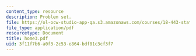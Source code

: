 ```yaml
---
content_type: resource
description: Problem set.
file: https://ol-ocw-studio-app-qa.s3.amazonaws.com/courses/18-443-statistics-for-applications-fall-2003/3f11f7b6a0f32c53e864bdf81c3cf3f7_home3.pdf
file_type: application/pdf
resourcetype: Document
title: home3.pdf
uid: 3f11f7b6-a0f3-2c53-e864-bdf81c3cf3f7
---
```

